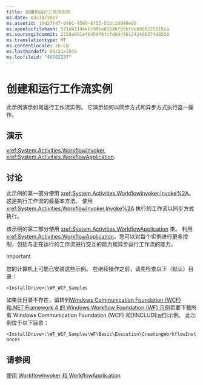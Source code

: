 ```yaml
---
title: 创建和运行工作流实例
ms.date: 03/30/2017
ms.assetid: 19d27f47-0491-4569-8f53-51bc1d940e80
ms.openlocfilehash: 571d41194ebc98be81646fb5bfdab060225015ca
ms.sourcegitcommit: 2350a091ef6459f0fcfd894301242400374d8558
ms.translationtype: MT
ms.contentlocale: zh-CN
ms.lasthandoff: 09/21/2018
ms.locfileid: "46562237"
---
```

# <a name="creating-and-running-a-workflow-instance"></a>创建和运行工作流实例
此示例演示如何运行工作流实例。 它演示如何以同步方式和异步方式执行这一操作。  
  
## <a name="demonstrates"></a>演示  
 <xref:System.Activities.WorkflowInvoker>, <xref:System.Activities.WorkflowApplication>.  
  
## <a name="discussion"></a>讨论  
 此示例的第一部分使用 <xref:System.Activities.WorkflowInvoker.Invoke%2A>。 这是执行工作流的最基本方法。 使用 <xref:System.Activities.WorkflowInvoker.Invoke%2A> 执行的工作流以同步方式执行。  
  
 该示例的第二部分使用 <xref:System.Activities.WorkflowApplication> 类。 利用 <xref:System.Activities.WorkflowApplication>，您可以对每个实例进行更多控制，包括与正在运行的工作流进行交互的能力和异步运行工作流的能力。  
  
> [!IMPORTANT]
>  您的计算机上可能已安装这些示例。 在继续操作之前，请先检查以下（默认）目录：  
>   
>  `<InstallDrive>:\WF_WCF_Samples`  
>   
>  如果此目录不存在，请转到[Windows Communication Foundation (WCF) 和.NET Framework 4 的 Windows Workflow Foundation (WF) 示例](https://go.microsoft.com/fwlink/?LinkId=150780)若要下载所有 Windows Communication Foundation (WCF) 和[!INCLUDE[wf1](../../../../includes/wf1-md.md)]示例。 此示例位于以下目录：  
>   
>  `<InstallDrive>:\WF_WCF_Samples\WF\Basic\Execution\CreatingWorkflowInstances`  
  
## <a name="see-also"></a>请参阅  
 [使用 WorkflowInvoker 和 WorkflowApplication](../../../../docs/framework/windows-workflow-foundation/using-workflowinvoker-and-workflowapplication.md)
